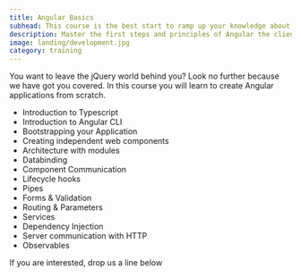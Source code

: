 ```yaml
---
title: Angular Basics
subhead: This course is the best start to ramp up your knowledge about Angular and component driven web development.
description: Master the first steps and principles of Angular the client side framework for building modern web applications.
image: landing/development.jpg
category: training
---
```


You want to leave the jQuery world behind you? Look no further because we have got you covered. In this course you will learn to create Angular applications from scratch.

- Introduction to Typescript
- Introduction to Angular CLI
- Bootstrapping your Application
- Creating independent web components
- Architecture with modules
- Databinding
- Component Communication
- Lifecycle hooks
- Pipes
- Forms & Validation
- Routing & Parameters
- Services
- Dependency Injection
- Server communication with HTTP
- Observables

If you are interested, drop us a line below